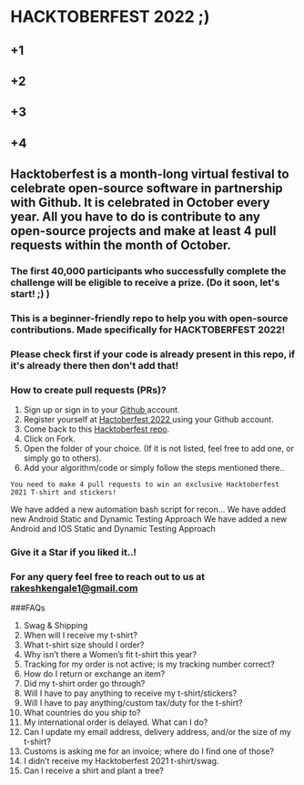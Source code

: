 # HACKTOBERFEST 2022 ;)
## +1
## +2
## +3
## +4
## Hacktoberfest is a month-long virtual festival to celebrate open-source software in partnership with Github. It is celebrated in October every year. All you have to do is contribute to any open-source projects and make at least 4 pull requests within the month of October.

### The first 40,000 participants who successfully complete the challenge will be eligible to receive a prize. (Do it soon, let's start! ;) )

### This is a beginner-friendly repo to help you with open-source contributions. Made specifically for HACKTOBERFEST 2022!

### Please check first if your code is already present in this repo, if it's already there then don't add that!

### How to create pull requests (PRs)?
  1. Sign up or sign in to your <a href="https://github.com/"> Github </a> account.
  2. Register yourself at <a href="https://hacktoberfest.digitalocean.com/"> Hactoberfest 2022 </a> using your Github account.
  3. Come back to this <a href="https://github.com/RakeshKengale/RaKKeN"> Hacktoberfest repo</a>.
  4. Click on Fork.
  4. Open the folder of your choice. (If it is not listed, feel free to add one, or simply go to others).
  5. Add your algorithm/code or simply follow the steps mentioned there..
   

` You need to make 4 pull requests to win an exclusive Hacktoberfest 2021 T-shirt and stickers! `


We have added a new automation bash script for recon...
We have added new Android Static and Dynamic Testing Approach
We have added a new Android and IOS Static and Dynamic Testing Approach

### Give it a Star if you liked it..! 

### For any query feel free to reach out to us at rakeshkengale1@gmail.com

###FAQs
1. Swag & Shipping
2. When will I receive my t-shirt?
3. What t-shirt size should I order?
4. Why isn’t there a Women’s fit t-shirt this year?
5. Tracking for my order is not active; is my tracking number correct?
6. How do I return or exchange an item?
7. Did my t-shirt order go through?
8. Will I have to pay anything to receive my t-shirt/stickers?
9. Will I have to pay anything/custom tax/duty for the t-shirt?
10. What countries do you ship to?
11. My international order is delayed. What can I do?
12. Can I update my email address, delivery address, and/or the size of my t-shirt?
13. Customs is asking me for an invoice; where do I find one of those?
14. I didn’t receive my Hacktoberfest 2021 t-shirt/swag.
15. Can I receive a shirt and plant a tree?
